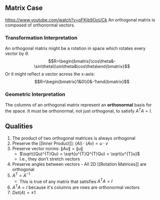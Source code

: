 ## Matrix Case
https://www.youtube.com/watch?v=pFKjb9OoUCk
An orthogonal matrix is composed of orthonormal vectors.

### Transformation Interpretation
An orthogonal matrix might be a rotation in space which rotates every vector by $\theta$.
$$R=\begin{bmatrix}\cos\theta&-\sin\theta\\\sin\theta&\cos\theta\end{bmatrix}$$
Or it might reflect a vector across the x-axis:
$$R=\begin{bmatrix}1&0\\0&-1\end{bmatrix}$$
### Geometric Interpretation
The columns of an orthogonal matrix represent an **orthonormal** basis for the space. It must be orthonormal, not just orthogonal, to satisfy $A^{T}A=I$.

## Qualities
1. The product of two orthogonal matrices is always orthogonal
2. Preserve the [[Inner Product]]: $(Ai) \cdot (Av)=u \cdot v$
3. Preserve vector norms: $\|Au\|=\|u\|$
	* $\sqrt{(Qu)^{T}Qu} = \sqrt{u^{T}Q^{T}Qu} = \sqrt{u^{T}u}$
	* I.e., they don't stretch vectors
1. Preserve angles between vectors - All 2D [[Rotation Matrices]] are orthogonal
2. $A^{T}= A^{-1}$
	* This is true of any matrix that satisfies $A^{T}A=I$
3. $A^{T}A=I$ because it's columns are rows are orthonormal vectors
4. $Det(A) = \pm 1$
